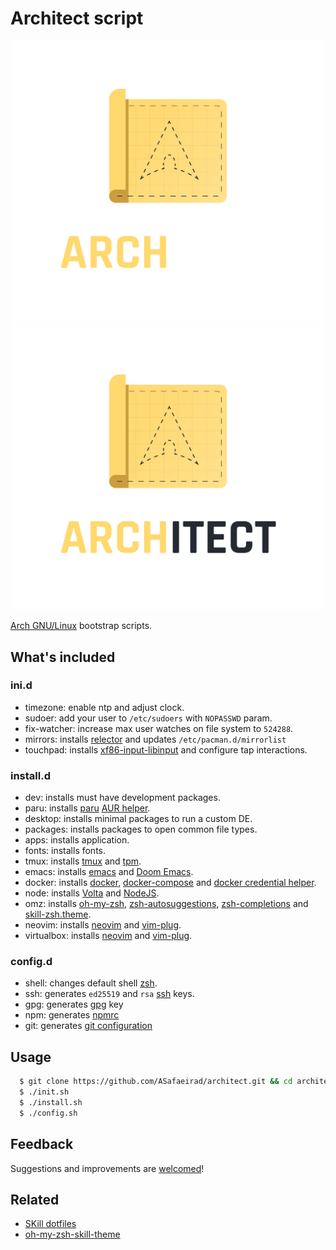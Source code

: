 # Architect script

<div align="center">
  <img src="https://raw.githubusercontent.com/ASafaeirad/architect/main/resources/logo-dark.svg#gh-dark-mode-only" width="500" alt="logo">
  <img src="https://raw.githubusercontent.com/ASafaeirad/architect/main/resources/logo-light.svg#gh-light-mode-only" width="500" alt="logo">
</div>

[Arch GNU/Linux](https://www.archlinux.org/) bootstrap scripts.

## What's included

### ini.d

* timezone: enable ntp and adjust clock.
* sudoer: add your user to `/etc/sudoers` with `NOPASSWD` param.
* fix-watcher: increase max user watches on file system to `524288`.
* mirrors: installs [relector][reflector] and updates `/etc/pacman.d/mirrorlist`
* touchpad: installs [xf86-input-libinput](https://wiki.archlinux.org/title/Libinput) and configure tap interactions.

### install.d

* dev: installs must have development packages.
* paru: installs [paru][paru] [AUR helper][aur-helper].
* desktop: installs minimal packages to run a custom DE.
* packages: installs packages to open common file types.
* apps: installs application.
* fonts: installs fonts.
* tmux: installs [tmux](https://github.com/tmux/tmux/) and [tpm](https://github.com/tmux-plugins/tpm).
* emacs: installs [emacs](https://www.gnu.org/software/emacs/) and [Doom Emacs](https://github.com/doomemacs/doomemacs).
* docker: installs [docker](https://www.docker.com/), [docker-compose](https://docs.docker.com/compose/) and [docker credential helper](https://github.com/docker/docker-credential-helpers/).
* node: installs [Volta](https://volta.sh/) and [NodeJS](https://nodejs.org/en/).
* omz: installs [oh-my-zsh](https://ohmyz.sh/), [zsh-autosuggestions](https://github.com/zsh-users/zsh-autosuggestions), [zsh-completions](https://github.com/zsh-users/zsh-completions) and [skill-zsh.theme](https://github.com/ASafaeirad/oh-my-zsh-skill-theme/).
* neovim: installs [neovim](https://neovim.io/) and [vim-plug](https://github.com/junegunn/vim-plug).
* virtualbox: installs [neovim](https://neovim.io/) and [vim-plug](https://github.com/junegunn/vim-plug).

### config.d

* shell: changes default shell [zsh](https://www.zsh.org/).
* ssh: generates `ed25519` and `rsa` [ssh](https://wiki.archlinux.org/title/Secure_Shell) keys.
* gpg: generates [gpg](https://wiki.archlinux.org/title/GnuPG) key
* npm: generates [npmrc](https://docs.npmjs.com/cli/v8/configuring-npm/npmrc/)
* git: generates [git configuration](https://www.git-scm.com/docs/git-config)

## Usage

```bash
  $ git clone https://github.com/ASafaeirad/architect.git && cd architect
  $ ./init.sh
  $ ./install.sh
  $ ./config.sh
```

## Feedback

Suggestions and improvements are [welcomed](https://github.com/ASafaeirad/dotfiles/issues/)!

## Related

* [SKill dotfiles](https://github.com/ASafaeirad/dotfiles/)
* [oh-my-zsh-skill-theme](https://github.com/ASafaeirad/oh-my-zsh-skill-theme/)

[aur-helper]: [https://wiki.archlinux.org/title/AUR_helpers]
[paru]: [https://github.com/Morganamilo/paru]
[reflector]: [https://wiki.archlinux.org/title/reflector]
